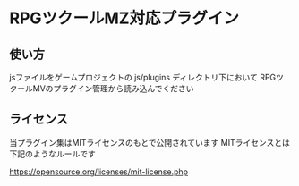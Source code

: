 # RPGツクールMZ対応プラグイン

## 使い方
jsファイルをゲームプロジェクトの js/plugins ディレクトリ下において RPGツクールMVのプラグイン管理から読み込んでください

## ライセンス
当プラグイン集はMITライセンスのもとで公開されています MITライセンスとは下記のようなルールです

https://opensource.org/licenses/mit-license.php